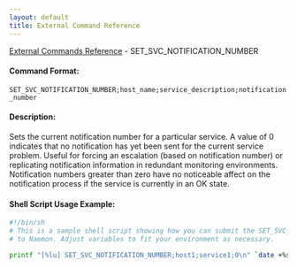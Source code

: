 ```yaml
---
layout: default
title: External Command Reference
---
```


<!--
************************************************
* AUTO GENERATED PAGE - USE ./update SCRIPT
************************************************
-->

<span class="glyphicon glyphicon-arrow-up"></span><a href="index.html"> External Commands Reference</a> - SET_SVC_NOTIFICATION_NUMBER<br>

#### Command Format:

`SET_SVC_NOTIFICATION_NUMBER;host_name;service_description;notification_number`

#### Description:

Sets the current notification number for a particular service. A value of 0 indicates that no notification has yet been sent for the current service problem. Useful for forcing an escalation (based on notification number) or replicating notification information in redundant monitoring environments. Notification numbers greater than zero have no noticeable affect on the notification process if the service is currently in an OK state.

#### Shell Script Usage Example:

```sh
#!/bin/sh
# This is a sample shell script showing how you can submit the SET_SVC_NOTIFICATION_NUMBER command
# to Naemon. Adjust variables to fit your environment as necessary.

printf "[%lu] SET_SVC_NOTIFICATION_NUMBER;host1;service1;0\n" `date +%s` > /var/lib/naemon/naemon.cmd
```
